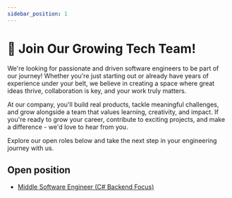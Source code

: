 ```yaml
---
sidebar_position: 1
---
```


# 🚀 Join Our Growing Tech Team!
We're looking for passionate and driven software engineers to be part of our journey! Whether you're just starting out or already have years of experience under your belt, we believe in creating a space where great ideas thrive, collaboration is key, and your work truly matters.

At our company, you'll build real products, tackle meaningful challenges, and grow alongside a team that values learning, creativity, and impact. If you're ready to grow your career, contribute to exciting projects, and make a difference - we'd love to hear from you.

Explore our open roles below and take the next step in your engineering journey with us.

## Open position

<!-- - None -->

<!-- [Junior Software Engineer](./careers/software-engineer-junior-level.md) -->

<!-- [Middle Software Engineer](./careers/software-engineer-middle-level.md) -->

- [Middle Software Engineer (C# Backend Focus)](./careers/software-engineer-middle-level-backend.md)